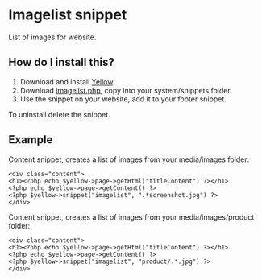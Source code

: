 Imagelist snippet
=================
List of images for website.

How do I install this?
----------------------
1. Download and install [Yellow](https://github.com/markseu/yellowcms/).  
2. Download [imagelist.php](imagelist.php?raw=true), copy into your system/snippets folder.  
3. Use the snippet on your website, add it to your footer snippet.

To uninstall delete the snippet.

Example
-------
Content snippet, creates a list of images from your media/images folder:

    <div class="content">
    <h1><?php echo $yellow->page->getHtml("titleContent") ?></h1>
    <?php echo $yellow->page->getContent() ?>
    <?php $yellow->snippet("imagelist", ".*screenshot.jpg") ?>
    </div>

Content snippet, creates a list of images from your media/images/product folder:

    <div class="content">
    <h1><?php echo $yellow->page->getHtml("titleContent") ?></h1>
    <?php echo $yellow->page->getContent() ?>
    <?php $yellow->snippet("imagelist", "product/.*.jpg") ?>
    </div>

